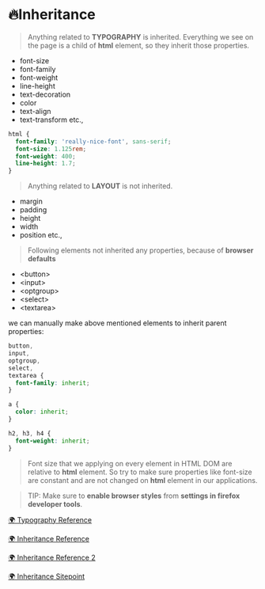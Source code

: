 # 🔥Inheritance

> Anything related to **TYPOGRAPHY** is inherited. Everything we see on the page is a child of **html** element, so they inherit those properties.

* font-size
* font-family
* font-weight
* line-height
* text-decoration
* color
* text-align
* text-transform etc.,

```css
html {
  font-family: 'really-nice-font', sans-serif;
  font-size: 1.125rem;
  font-weight: 400;
  line-height: 1.7;
}
```

> Anything related to **LAYOUT** is not inherited.

* margin
* padding
* height
* width
* position etc.,

> Following elements not inherited any properties, because of **browser defaults**

* \<button\>
* \<input\>
* \<optgroup\>
* \<select\>
* \<textarea\>

we can manually make above mentioned elements to inherit parent properties:

```css
button,
input,
optgroup,
select,
textarea {
  font-family: inherit;
}

a {
  color: inherit;
}

h2, h3, h4 {
  font-weight: inherit;
}
```

> Font size that we applying on every element in HTML DOM are relative to **html** element. So try to make sure properties like font-size are constant and are not changed on **html** element in our applications.

> TIP: Make sure to **enable browser styles** from **settings in firefox developer tools**.

[🌍 Typography Reference](https://cssreference.io/typography/)

[🌍 Inheritance Reference](https://developer.mozilla.org/en-US/docs/Web/CSS/inheritance)

[🌍 Inheritance Reference 2](https://developer.mozilla.org/en-US/docs/Learn/CSS/Building_blocks/Cascade_and_inheritance)

[🌍 Inheritance Sitepoint](https://www.sitepoint.com/css-inheritance-introduction/)
